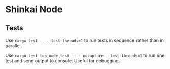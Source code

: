 # Shinkai Node

## Tests

Use `cargo test -- --test-threads=1` to run tests in sequence rather than in parallel.

Use `cargo test tcp_node_test -- --nocapture --test-threads=1` to run one test and send output to console. Useful for debugging.
